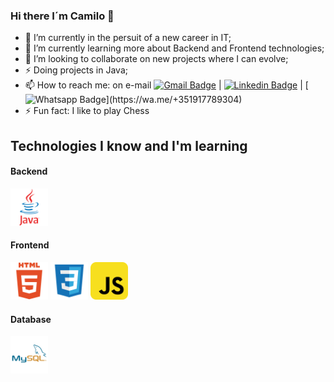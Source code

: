 ### Hi there I´m Camilo 👋 



- 🔭 I’m currently in the persuit of a new career in IT;
- 🌱 I’m currently learning more about Backend and Frontend technologies;
- 👯 I’m looking to collaborate on new projects where I can evolve;
- ⚡ Doing projects in Java;
- 📫 How to reach me: on e-mail [![Gmail Badge](https://img.shields.io/badge/-Gmail-c14438?style=flat-square&logo=Gmail&logoColor=white&link=mailto:camilojmcastro@gmail.com)](mailto:camilojmcastro@gmail.com) | [![Linkedin Badge](https://img.shields.io/badge/-LinkedIn-blue?style=flat-square&logo=Linkedin&logoColor=white&link=https://www.linkedin.com/in/gkoder/)](https://www.linkedin.com/in/camilojmcastro/) | [![Whatsapp Badge](https://img.shields.io/static/v1?message=Whatsapp&logo=whatsapp&label=&color=25D366&logoColor=white&labelColor=&style=for-the-badge")](https://wa.me/+351917789304)
- ⚡ Fun fact: I like to play Chess 

## Technologies I know and I'm learning
#### Backend
<p align="left">
<img src="https://github.com/Drete457/Drete457/blob/master/icons/java-original.svg" alt="java" width="60" height="60"/>
</p>

#### Frontend
<p align="left">
<img src="https://github.com/Drete457/Drete457/blob/master/icons/html5-original-wordmark.svg" alt="html5" width="60" height="60"/>
<img src="https://github.com/Drete457/Drete457/blob/master/icons/css3-original-wordmark.svg" alt="css3" width="60" height="60"/>
<img src="https://github.com/Drete457/Drete457/blob/master/icons/javascript-original.svg" alt="javascript" width="60" height="60"/>
</p>

#### Database
<p align="left">
<img src="https://github.com/Drete457/Drete457/blob/master/icons/mysql-original.svg" alt="mysql" width="60" height="60"/>
</p>



